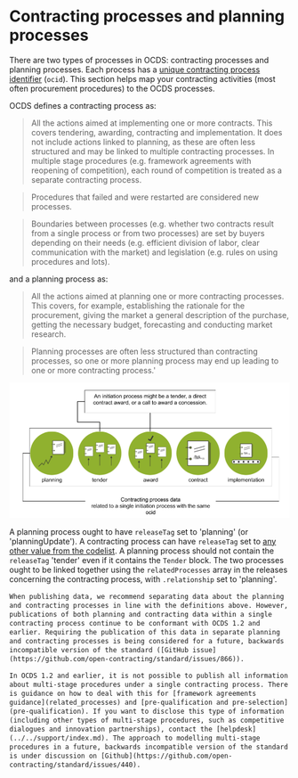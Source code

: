 # Contracting processes and planning processes

There are two types of processes in OCDS: contracting processes and planning processes. Each process has a [unique contracting process identifier](../../schema/identifiers.md#contracting-process-identifier-ocid) (`ocid`). This section helps map your contracting activities (most often procurement procedures) to the OCDS processes. 

OCDS defines a contracting process as:

> All the actions aimed at implementing one or more contracts. This covers tendering, awarding, contracting and implementation. It does not include actions linked to planning, as these are often less structured and may be linked to multiple contracting processes. In multiple stage procedures (e.g. framework agreements with reopening of competition), each round of competition is treated as a separate contracting process.

> Procedures that failed and were restarted are considered new processes.

> Boundaries between processes (e.g. whether two contracts result from a single process or from two processes) are set by buyers depending on their needs (e.g. efficient division of labor, clear communication with the market) and legislation (e.g. rules on using procedures and lots).

and a planning process as: 

> All the actions aimed at planning one or more contracting processes. This covers, for example, establishing the rationale for the procurement, giving the market a general description of the purchase, getting the necessary budget, forecasting and conducting market research.

> Planning processes are often less structured than contracting processes, so one or more planning process may end up leading to one or more contracting process.'

![Contracting Process](../../_static/png/contracting_process.png)

A planning process ought to have `releaseTag` set to 'planning' (or 'planningUpdate'). A contracting process can have `releaseTag` set to [any other value from the codelist](../../schema/codelists.md#release-tag). A planning process should not contain the `releaseTag` 'tender' even if it contains the `Tender` block. The two processes ought to be linked together using the `relatedProcesses` array in the releases concerning the contracting process, with `.relationship` set to 'planning'.

```{note}
When publishing data, we recommend separating data about the planning and contracting processes in line with the definitions above. However, publications of both planning and contracting data within a single contracting process continue to be conformant with OCDS 1.2 and earlier. Requiring the publication of this data in separate planning and contracting processes is being considered for a future, backwards incompatible version of the standard ([GitHub issue](https://github.com/open-contracting/standard/issues/866)).
```

```{note}
In OCDS 1.2 and earlier, it is not possible to publish all information about multi-stage procedures under a single contracting process. There is guidance on how to deal with this for [framework agreements guidance](related_processes) and [pre-qualification and pre-selection](pre-qualification). If you want to disclose this type of information (including other types of multi-stage procedures, such as competitive dialogues and innovation partnerships), contact the [helpdesk](../../support/index.md). The approach to modelling multi-stage procedures in a future, backwards incompatible version of the standard is under discussion on [Github](https://github.com/open-contracting/standard/issues/440).
```
